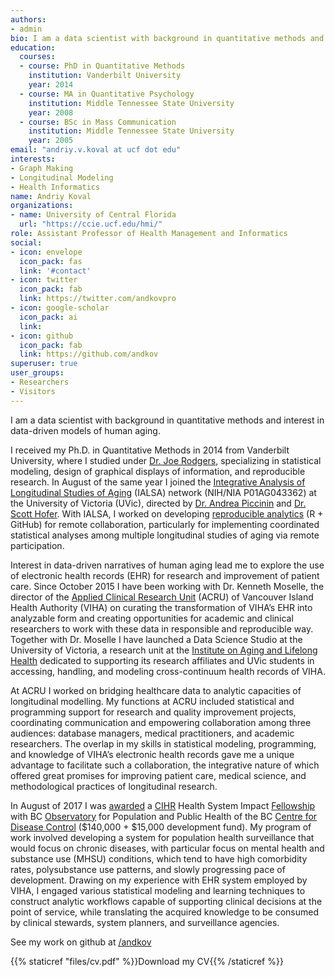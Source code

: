 ```yaml
---
authors:
- admin
bio: I am a data scientist with background in quantitative methods and interest in data-driven models of health and aging
education:
  courses:
  - course: PhD in Quantitative Methods
    institution: Vanderbilt University
    year: 2014
  - course: MA in Quantitative Psychology
    institution: Middle Tennessee State University
    year: 2008
  - course: BSc in Mass Communication
    institution: Middle Tennessee State University
    year: 2005
email: "andriy.v.koval at ucf dot edu"
interests:
- Graph Making
- Longitudinal Modeling
- Health Informatics 
name: Andriy Koval
organizations:
- name: University of Central Florida
  url: "https://ccie.ucf.edu/hmi/"
role: Assistant Professor of Health Management and Informatics 
social:
- icon: envelope
  icon_pack: fas
  link: '#contact'
- icon: twitter
  icon_pack: fab
  link: https://twitter.com/andkovpro
- icon: google-scholar
  icon_pack: ai
  link: 
- icon: github
  icon_pack: fab
  link: https://github.com/andkov
superuser: true
user_groups:
- Researchers
- Visitors
---
```



I am a data scientist with background in quantitative methods and interest in data-driven models of human aging. 

I received my Ph.D. in Quantitative Methods in 2014 from Vanderbilt University, where I studied under [Dr. Joe Rodgers][rodgers], specializing in statistical modeling, design of graphical displays of information, and reproducible research. In August of the same year I joined the [Integrative Analysis of Longitudinal Studies of Aging][ialsa] (IALSA) network  (NIH/NIA P01AG043362)  at the University of Victoria (UVic), directed by [Dr. Andrea Piccinin][piccinin] and [Dr. Scott Hofer][hofer]. With IALSA, I worked on developing [reproducible analytics][github_ialsa] (R + GitHub) for remote collaboration, particularly for implementing coordinated statistical analyses among multiple longitudinal studies of aging via remote participation.

Interest in data-driven narratives of human aging lead me to explore the use of electronic health records (EHR) for research and improvement of patient care. Since October 2015 I have been working with Dr. Kenneth Moselle, the director of the [Applied Clinical Research Unit][github_acru] (ACRU) of Vancouver Island Health Authority (VIHA) on curating the transformation of VIHA’s EHR into analyzable form and creating opportunities for academic and clinical researchers to work with these data in responsible and reproducible way. Together with Dr. Moselle I have launched a Data Science Studio at the University of Victoria, a research unit at the [Institute on Aging and Lifelong Health][ialh] dedicated to supporting its research affiliates and UVic students in accessing, handling, and modeling cross-continuum health records of VIHA.

At ACRU I worked on bridging healthcare data to analytic capacities of longitudinal modelling.  My functions at ACRU included statistical and programming support for research and quality improvement projects, coordinating communication and empowering collaboration among three audiences: database managers, medical practitioners, and academic researchers. The overlap in my skills in statistical modeling, programming, and knowledge of VIHA’s electronic health records gave me a unique advantage to facilitate such a collaboration, the integrative nature of which offered great promises for improving patient care, medical science, and methodological practices of longitudinal research.

In August of 2017 I was [awarded][award] a [CIHR][cihr] Health System Impact [Fellowship][fellowship] with BC [Observatory][observatory]  for Population and Public Health of the BC [Centre for Disease Control][bccdc] ($140,000 + $15,000 development fund). My program of work involved developing a system for population health surveillance that would focus on chronic diseases, with particular focus on mental health and substance use (MHSU) conditions, which tend to have high comorbidity rates, polysubstance use patterns, and slowly progressing pace of development. Drawing on my experience with EHR system employed by VIHA, I engaged various statistical modeling and learning techniques to construct analytic workflows capable of supporting clinical decisions at the point of service, while translating the acquired knowledge to be consumed by clinical stewards, system planners, and surveillance agencies. 


See my work on github at [/andkov][github_andkov] 

{{% staticref "files/cv.pdf" %}}Download my CV{{% /staticref %}}

[ialh]:https://www.uvic.ca/research/centres/aging/
[github_andkov]:https://github.com/andkov
[rodgers]:https://www.vanderbilt.edu/psychological_sciences/bio/joe-rodgers
[ialsa]:https://www.maelstrom-research.org/mica/network/ialsa
[piccinin]:http://www.uvic.ca/socialsciences/psychology/people/faculty-directory/piccininandrea.php
[hofer]:http://www.uvic.ca/socialsciences/psychology/people/faculty-directory/hoferscott.php
[github_ialsa]:https://github.com/IALSA
[github_acru]:https://github.com/ihacru
[award]:http://www.newswire.ca/news-releases/minister-ginette-petitpas-taylor-announces-a-58-million-investment-in-programs-to-give-health-research-trainees-hands-on-work-experience-649094743.html
[fellowship]:http://www.cihr-irsc.gc.ca/e/50268.html
[observatory]:http://www.bccdc.ca/our-services/programs/bc-observatory-for-pop-public-health
[bccdc]:http://www.bccdc.ca/
[cihr]:http://www.cihr-irsc.gc.ca/
